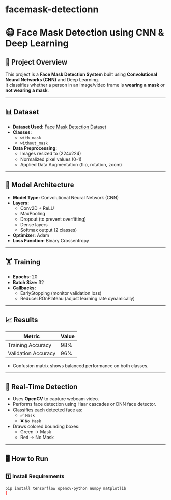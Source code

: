 # facemask-detectionn
# 😷 Face Mask Detection using CNN & Deep Learning

## 📌 Project Overview
This project is a **Face Mask Detection System** built using **Convolutional Neural Networks (CNN)** and Deep Learning.  
It classifies whether a person in an image/video frame is **wearing a mask** or **not wearing a mask**.

---

## 📊 Dataset
- **Dataset Used:** [Face Mask Detection Dataset](https://www.kaggle.com/datasets/omkargurav/face-mask-dataset)  
- **Classes:** 
  - `with_mask`
  - `without_mask`
- **Data Preprocessing:**
  - Images resized to (224x224)
  - Normalized pixel values (0-1)
  - Applied Data Augmentation (flip, rotation, zoom)

---

## 🧠 Model Architecture
- **Model Type:** Convolutional Neural Network (CNN)
- **Layers:**
  - Conv2D + ReLU
  - MaxPooling
  - Dropout (to prevent overfitting)
  - Dense layers
  - Softmax output (2 classes)
- **Optimizer:** Adam  
- **Loss Function:** Binary Crossentropy  

---

## 🏋️ Training
- **Epochs:** 20
- **Batch Size:** 32
- **Callbacks:**
  - EarlyStopping (monitor validation loss)
  - ReduceLROnPlateau (adjust learning rate dynamically)

---

## 📈 Results
| Metric       | Value |
|-------------|-------|
| Training Accuracy | 98% |
| Validation Accuracy | 96% |

- Confusion matrix shows balanced performance on both classes.

---

## 🎥 Real-Time Detection
- Uses **OpenCV** to capture webcam video.
- Performs face detection using Haar cascades or DNN face detector.
- Classifies each detected face as:
  - ✅ `Mask`
  - ❌ `No Mask`
- Draws colored bounding boxes:
  - Green → Mask
  - Red → No Mask

---

## 🖥️ How to Run

### 1️⃣ Install Requirements
```bash
pip install tensorflow opencv-python numpy matplotlib
)
